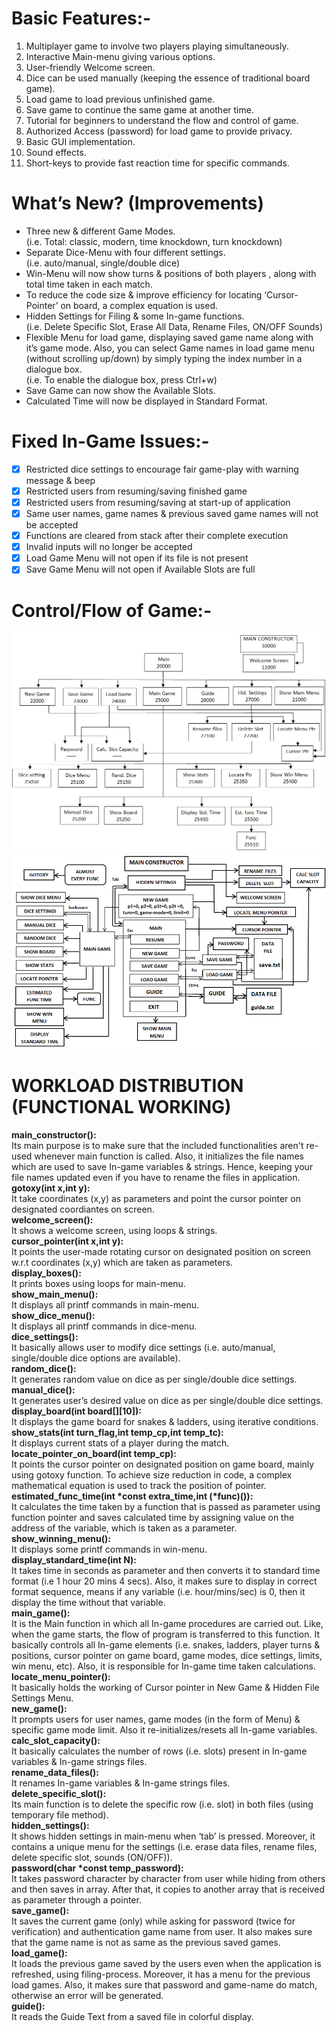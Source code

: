 # Basic Features:-
1) Multiplayer game to involve two players playing simultaneously.
2) Interactive Main-menu giving various options.
3) User-friendly Welcome screen.
4) Dice can be used manually (keeping the essence of traditional board game).
5) Load game to load previous unfinished game.
6) Save game to continue the same game at another time.
7) Tutorial for beginners to understand the flow and control of game. 
8) Authorized Access (password) for load game to provide privacy.
9) Basic GUI implementation.
10) Sound effects.
11) Short-keys to provide fast reaction time for specific commands.

# What’s New? (Improvements)
- Three new & different Game Modes.\
    (i.e. Total: classic, modern, time knockdown, turn knockdown)
- Separate Dice-Menu with four different settings.\
    (i.e. auto/manual, single/double dice)
- Win-Menu will now show turns & positions of both players , along with total time taken in each match.
- To reduce the code size & improve efficiency for locating ‘Cursor-Pointer’ on board, a complex equation is used.
- Hidden Settings for Filing & some In-game functions.\
    (i.e. Delete Specific Slot, Erase All Data, Rename Files, ON/OFF Sounds)
- Flexible Menu for load game, displaying saved game name along with it’s game mode. Also, you can select Game names in load game menu (without scrolling up/down) by simply typing the index number in a dialogue box.\
    (i.e. To enable the dialogue box, press Ctrl+w)
- Save Game can now show the Available Slots.
- Calculated Time will now be displayed in Standard Format.

# Fixed In-Game Issues:-
- [x] Restricted dice settings to encourage fair game-play with warning message & beep
- [x] Restricted users from resuming/saving finished game 
- [x] Restricted users from resuming/saving at start-up of application
- [x] Same user names, game names & previous saved game names will not be accepted
- [x] Functions are cleared from stack after their complete execution
- [x] Invalid inputs will no longer be accepted
- [x] Load Game Menu will  not open if its file is not present
- [x] Save Game Menu will not open if Available Slots are full

# Control/Flow of Game:-
![HIPO Chart](/images/HIPO_chart.png)\
![Flow Chart](/images/flow_chart.png)

# WORKLOAD DISTRIBUTION (FUNCTIONAL WORKING)
**main_constructor():**\
Its main purpose is to make sure that the included functionalities aren't re-used whenever main function is called. Also, it initializes the file names which are used to save In-game variables & strings. Hence, keeping your file names updated even if you have to rename the files in application.\
**gotoxy(int x,int y):**\
It take coordinates (x,y) as parameters and point the cursor pointer on designated coordiantes on screen.\
**welcome_screen():**\
It shows a welcome screen, using loops & strings.\
**cursor_pointer(int x,int y):**\
It points the user-made rotating cursor on designated position on screen w.r.t coordinates (x,y) which are taken as parameters.\
**display_boxes():**\
It prints boxes using loops for main-menu.\
**show_main_menu():**\
It displays all printf commands in main-menu.\
**show_dice_menu():**\
It displays all printf commands in dice-menu.\
**dice_settings():**\
It basically allows user to modify dice settings (i.e. auto/manual, single/double dice options are available).\
**random_dice():**\
It generates random value on dice as per single/double dice settings.\
**manual_dice():**\
It generates user’s desired value on dice as per single/double dice settings.\
**display_board(int board[][10]):**\
It displays the game board for snakes & ladders, using iterative conditions.\
**show_stats(int turn_flag,int temp_cp,int temp_tc):**\
It displays current stats of a player during the match.\
**locate_pointer_on_board(int temp_cp):**\
It points the cursor pointer on designated position on game board, mainly using gotoxy function. To achieve size reduction in code, a complex mathematical equation is used to track the position of pointer.\
**estimated_func_time(int *const extra_time,int (*func)()):**\
It calculates the time taken by a function that is passed as parameter using function pointer and saves calculated time by assigning value on the address of the variable, which is taken as a parameter.\
**show_winning_menu():**\
It displays some printf commands in win-menu.\
**display_standard_time(int N):**\
It takes time in seconds as parameter and then converts it to standard time format (i.e 1 hour 20 mins 4 secs). Also, it makes sure to display in correct format sequence, means if any variable (i.e. hour/mins/sec) is 0, then it display the time without that variable.\
**main_game():**\
It is the Main function in which all In-game procedures are carried out. Like, when the game starts, the flow of program is transferred to this function. It basically controls all In-game elements (i.e. snakes, ladders, player turns & positions, cursor pointer on game board, game modes, dice settings, limits, win menu, etc). Also, it is responsible for In-game time taken calculations.\
**locate_menu_pointer():**\
It basically holds the working of Cursor pointer in New Game & Hidden File Settings Menu.\
**new_game():**\
It prompts users for user names, game modes (in the form of Menu) & specific game mode limit. Also it re-initializes/resets all In-game variables.\
**calc_slot_capacity():**\
It basically calculates the number of rows (i.e. slots) present in In-game variables & In-game strings files.\
**rename_data_files():**\
It renames In-game variables & In-game strings files.\
**delete_specific_slot():**\
Its main function is to delete the specific row (i.e. slot) in both files (using temporary file method).\
**hidden_settings():**\
It shows hidden settings in main-menu when ‘tab’ is pressed. Moreover, it contains a unique menu for the settings (i.e. erase data files, rename files, delete specific slot, sounds (ON/OFF)).\
**password(char *const temp_password):**\
It takes password character by character from user while hiding from others and then saves in array. After that, it copies to another array that is received as parameter through a pointer.\
**save_game():**\
It saves the current game (only) while asking for password (twice for verification) and authentication game name from user. It also makes sure that the game name is not as same as the previous saved games.\
**load_game():**\
It loads the previous game saved by the users even when the application is refreshed, using filing-process. Moreover, it has a menu for the previous load games. Also, it makes sure that password and game-name do match, otherwise an error will be generated.\
**guide():**\
It reads the Guide Text from a saved file in colorful display.
